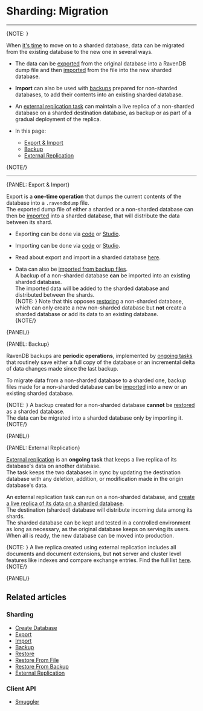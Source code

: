 ﻿# Sharding: Migration
---

{NOTE: }

When [it's time](../sharding/overview#when-should-sharding-be-used) 
to move on to a sharded database, data can be migrated from the existing 
database to the new one in several ways.  

* The data can be [exported](../sharding/import-and-export#export) 
  from the original database into a RavenDB dump file and then 
  [imported](../sharding/import-and-export#import) from the file 
  into the new sharded database.  
* **Import** can also be used with [backups](../sharding/backup-and-restore/backup) 
  prepared for non-sharded databases, to add their contents into 
  an existing sharded database.  
* An [external replication task](../sharding/external-replication) 
  can maintain a live replica of a non-sharded database on a sharded 
  destination database, as backup or as part of a gradual deployment 
  of the replica.  

* In this page:  
  * [Export & Import](../sharding/migration#export-&-import)  
  * [Backup](../sharding/migration#backup)  
  * [External Replication](../sharding/migration#external-replication)  

{NOTE/}

---

{PANEL: Export & Import}

Export is a **one-time operation** that dumps the current contents 
of the database into a `.ravendbdump` file.  
The exported dump file of either a sharded or a non-sharded database 
can then be [imported](../sharding/import-and-export#import) into 
a sharded database, that will distribute the data between its shard.  

* Exporting can be done via [code](../client-api/smuggler/what-is-smuggler#export) 
  or [Studio](../studio/database/tasks/export-database).  
* Importing can be done via [code](../client-api/smuggler/what-is-smuggler#import) 
  or [Studio](../studio/database/tasks/import-data/import-data-file).  
* Read about export and import in a sharded database [here](../sharding/import-and-export).  

* Data can also be 
  [imported from backup files](../sharding/import-and-export#importing-data-from-backup-files).  
  A backup of a non-sharded database **can** be imported into an existing sharded database.  
  The imported data will be added to the sharded database and distributed between the shards.  
  {NOTE: }
  Note that this opposes [restoring](../sharding/backup-and-restore/restore) 
  a non-sharded database, which can only create a new non-sharded database 
  but **not** create a sharded database or add its data to an existing database.  
  {NOTE/}
   
{PANEL/}

{PANEL: Backup}

RavenDB backups are **periodic operations**, implemented by 
[ongoing tasks](../server/ongoing-tasks/backup-overview) 
that routinely save either a full copy of the database or 
an incremental delta of data changes made since the last backup.  

To migrate data from a non-sharded database to a sharded one, 
backup files made for a non-sharded database can be 
[imported](../sharding/import-and-export#importing-data-from-backup-files) 
into a new or an existing sharded database.  

{NOTE: }
A backup created for a non-sharded database **cannot** be 
[restored](../sharding/backup-and-restore/restore) as a sharded database.  
The data can be migrated into a sharded database only by importing it.  
{NOTE/}

{PANEL/}

{PANEL: External Replication}

[External replication](../server/ongoing-tasks/external-replication) 
is an **ongoing task** that keeps a live replica of its database's data 
on another database.  
The task keeps the two databases in sync by updating the destination 
database with any deletion, addition, or modification made in the 
origin database's data.  

An external replication task can run on a non-sharded database, 
and [create a live replica of its data on a sharded database](../sharding/external-replication#non-sharded-database-to-sharded-database).  
The destination (sharded) database will distribute incoming data 
among its shards.  
The sharded database can be kept and tested in a controlled environment 
as long as necessary, as the original database keeps on serving its users. 
When all is ready, the new database can be moved into production.  

{NOTE: }
A live replica created using external replication includes all documents 
and document extensions, but **not** server and cluster level features like 
indexes and compare exchange entries. Find the full list [here](../server/ongoing-tasks/external-replication#general-information-about-external-replication-task).  
{NOTE/}

{PANEL/}

## Related articles

### Sharding
- [Create Database](../sharding/administration/studio-admin#creating-a-sharded-database)  
- [Export](../sharding/import-and-export#export)  
- [Import](../sharding/import-and-export#import)  
- [Backup](../sharding/backup-and-restore/backup)  
- [Restore](../sharding/backup-and-restore/restore)  
- [Restore From File](../sharding/import-and-export#importing-data-from-a--file)  
- [Restore From Backup](../sharding/import-and-export#importing-data-from-backup-files)  
- [External Replication](../sharding/external-replication)  

### Client API
- [Smuggler](../client-api/smuggler/what-is-smuggler)  
